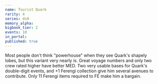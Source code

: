 ```yaml
---
name: Tourist Quark
rarity: 4
series: ds9
memory_alpha:
bigbook_tier: 2
events: 10
in_portal:
published: true
---
```


 Most people don't think "powerhouse" when they see Quark's shapely lobes, but this variant very nearly is. Great voyage numbers and only two crew rated higher have better MED. Two very usable bases for Quark's double-digit events, and +1 Ferengi collection give him several avenues to contribute. Only 11 Ferengi items required to FE make him a bargain.
